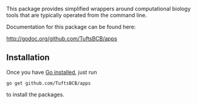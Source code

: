 This package provides simplified wrappers around computational biology tools
that are typically operated from the command line.

Documentation for this package can be found here:

http://godoc.org/github.com/TuftsBCB/apps


## Installation

Once you have [Go installed](http://golang.org/doc/install), just run

    go get github.com/TuftsBCB/apps

to install the packages.

